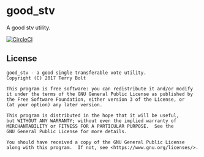 # good_stv

A good stv utility.

[![CircleCI](https://circleci.com/gh/redbrick/good_stv/tree/master.svg?style=svg)](https://circleci.com/gh/redbrick/good_stv/tree/master)

## License

```text
good_stv - a good single transferable vote utility.
Copyright (C) 2017 Terry Bolt

This program is free software: you can redistribute it and/or modify
it under the terms of the GNU General Public License as published by
the Free Software Foundation, either version 3 of the License, or
(at your option) any later version.

This program is distributed in the hope that it will be useful,
but WITHOUT ANY WARRANTY; without even the implied warranty of
MERCHANTABILITY or FITNESS FOR A PARTICULAR PURPOSE.  See the
GNU General Public License for more details.

You should have received a copy of the GNU General Public License
along with this program.  If not, see <https://www.gnu.org/licenses/>.
```
